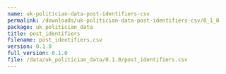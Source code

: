 ```yaml
---
name: uk-politician-data-post-identifiers-csv
permalink: /downloads/uk-politician-data-post-identifiers-csv/0_1_0
package: uk_politician_data
title: post_identifiers
filename: post_identifiers.csv
version: 0.1.0
full_version: 0.1.0
file: /data/uk_politician_data/0.1.0/post_identifiers.csv
---
```

